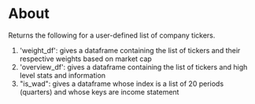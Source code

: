# About
Returns the following for a user-defined list of company tickers.

1) 'weight_df': gives a dataframe containing the list of tickers and their respective weights based on market cap
2) 'overview_df': gives a dataframe containing the list of tickers and high level stats and information
3) "is_wad": gives a dataframe whose index is a list of 20 periods (quarters) and whose keys are income statement
